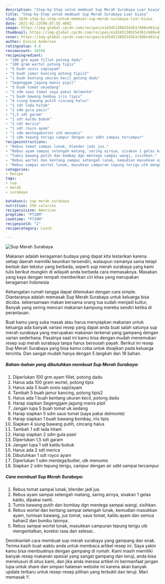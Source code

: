 ```yaml
---
description: "Step-by-Step untuk membuat Sup Merah Surabaya Luar biasa"
title: "Step-by-Step untuk membuat Sup Merah Surabaya Luar biasa"
slug: 1636-step-by-step-untuk-membuat-sup-merah-surabaya-luar-biasa
date: 2021-02-23T06:07:55.408Z
image: https://img-global.cpcdn.com/recipes/e1d34513892543b3/680x482cq70/sup-merah-surabaya-foto-resep-utama.jpg
thumbnail: https://img-global.cpcdn.com/recipes/e1d34513892543b3/680x482cq70/sup-merah-surabaya-foto-resep-utama.jpg
cover: https://img-global.cpcdn.com/recipes/e1d34513892543b3/680x482cq70/sup-merah-surabaya-foto-resep-utama.jpg
author: Eunice Anderson
ratingvalue: 4.4
reviewcount: 26556
recipeingredient:
- "100 grm ayam fillet potong dadu"
- "100 gram wortel potong tipis"
- "5 buah sosis sapiayam"
- "5 buah jamur kancing potong tipis2"
- "1 buah kentang ukuran kecil potong dadu"
- "Segenggam jagung manis pipil"
- "5 buah tomat uksedang"
- "5 sdm saus tomat saya pakai delmonte"
- "1 buah bawang bombay iris tipis"
- "4 siung bawang putih cincang halus"
- "1 sdt lada hitam"
- "2 sdm gula pasir"
- "1,5 sdt garam"
- "1 sdt kaldu bubuk"
- "2 sdt merica"
- "1 sdt royco ayam"
- "1 sdm mentegabutter utk menumis"
- "2 sdm tepung terigu campur dengan air sdkt sampai tercampur"
recipeinstructions:
- "Rebus tomat sampai lunak, blender jadi jus."
- "Rebus ayam sampai setengah matang, saring airnya, sisakan 1 gelas kaldu, dipakai nanti."
- "Tumis bawang putih dan bombay dgn mentega sampai wangi, sisihkan."
- "Rebus wortel dan kentang sampai setengah lunak, kemudian masukkan ayam, tumisan bawang, jus tomat, saus tomat, kaldu ayam dan semua bahan2 dan bumbu lainnya."
- "Rebus sampai wortel lunak, masukkan campuran tepung terigu utk mengentalkan, koreksi rasa dan selesai.."
categories:
- Recipe
tags:
- sup
- merah
- surabaya

katakunci: sup merah surabaya 
nutrition: 250 calories
recipecuisine: American
preptime: "PT28M"
cooktime: "PT39M"
recipeyield: "2"
recipecategory: Lunch

---
```



![Sup Merah Surabaya](https://img-global.cpcdn.com/recipes/e1d34513892543b3/680x482cq70/sup-merah-surabaya-foto-resep-utama.jpg)

Makanan adalah keragaman budaya yang dapat kita lestarikan karena setiap daerah memiliki keunikan tersendiri, walaupun namanya sama tetapi bentuk dan tekstur yang berbeda, seperti sup merah surabaya yang kami tulis berikut mungkin di wilayah anda berbeda cara memasaknya. Masakan yang kaya dengan rempah memberikan ciri khas yang merupakan keragaman Indonesia

Kehangatan rumah tangga dapat ditemukan dengan cara simple. Diantaranya adalah memasak Sup Merah Surabaya untuk keluarga bisa dicoba. kebersamaan makan bersama orang tua sudah menjadi kultur, Banyak yang sering mencari makanan kampung mereka sendiri ketika di perantauan.



Buat kamu yang suka masak atau harus menyiapkan makanan untuk keluarga ada banyak variasi resep yang dapat anda buat salah satunya sup merah surabaya yang merupakan makanan terkenal yang gampang dengan varian sederhana. Pasalnya saat ini kamu bisa dengan mudah menemukan resep sup merah surabaya tanpa harus bersusah payah.
Berikut ini resep Sup Merah Surabaya yang bisa kamu coba untuk disajikan pada keluarga tercinta. Dan sangat mudah hanya dengan 5 langkah dan 18 bahan.


<!--inarticleads1-->

##### Bahan-bahan yang dibutuhkan membuat Sup Merah Surabaya:

1. Diperlukan 100 grm ayam fillet, potong dadu
1. Harus ada 100 gram wortel, potong tipis
1. Harus ada 5 buah sosis sapi/ayam
1. Tambah 5 buah jamur kancing, potong tipis2
1. Harus ada 1 buah kentang ukuran kecil, potong dadu
1. Harap siapkan Segenggam jagung manis pipil
1. Jangan lupa 5 buah tomat uk.sedang
1. Harap siapkan 5 sdm saus tomat (saya pakai delmonte)
1. Harap siapkan 1 buah bawang bombay, iris tipis
1. Siapkan 4 siung bawang putih, cincang halus
1. Tambah 1 sdt lada hitam
1. Harap siapkan 2 sdm gula pasir
1. Diperlukan 1,5 sdt garam
1. Jangan lupa 1 sdt kaldu bubuk
1. Harus ada 2 sdt merica
1. Dibutuhkan 1 sdt royco ayam
1. Diperlukan 1 sdm mentega/butter, utk menumis
1. Siapkan 2 sdm tepung terigu, campur dengan air sdkt sampai tercampur




<!--inarticleads2-->

##### Cara membuat  Sup Merah Surabaya:

1. Rebus tomat sampai lunak, blender jadi jus.
1. Rebus ayam sampai setengah matang, saring airnya, sisakan 1 gelas kaldu, dipakai nanti.
1. Tumis bawang putih dan bombay dgn mentega sampai wangi, sisihkan.
1. Rebus wortel dan kentang sampai setengah lunak, kemudian masukkan ayam, tumisan bawang, jus tomat, saus tomat, kaldu ayam dan semua bahan2 dan bumbu lainnya.
1. Rebus sampai wortel lunak, masukkan campuran tepung terigu utk mengentalkan, koreksi rasa dan selesai..




Demikianlah cara membuat sup merah surabaya yang gampang dan enak. Terima kasih buat waktu anda untuk membaca artikel resep ini. Saya yakin kamu bisa membuatnya dengan gampang di rumah. Kami masih memiliki banyak resep makanan spesial yang sangat gampang dan teruji, anda bisa menelusuri di situs kami, dan jika anda merasa artikel ini bermanfaat jangan lupa untuk share dan simpan halaman website ini karena akan banyak update terbaru untuk resep-resep pilihan yang terbukti dan teruji. Mari memasak !!. 
